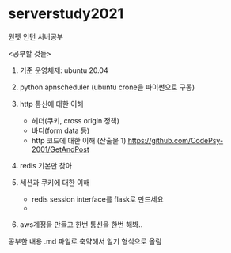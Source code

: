 # serverstudy2021
원펫 인턴 서버공부

<공부할 것들>
1. 기준 운영체제: ubuntu 20.04  

2. python apnscheduler (ubuntu crone을 파이썬으로 구동)

3. http 통신에 대한 이해
    - 헤더(쿠키, cross origin 정책)
    - 바디(form data 등)
    - http 코드에 대한 이해
(산출물 1) https://github.com/CodePsy-2001/GetAndPost

4. redis 기본만 찾아

5. 세션과 쿠키에 대한 이해
    - redis session interface를 flask로 만드세요
    - 

6. aws계정을 만들고 한번 통신을 한번 해봐..


공부한 내용 .md 파일로 축약해서 일기 형식으로 올림
